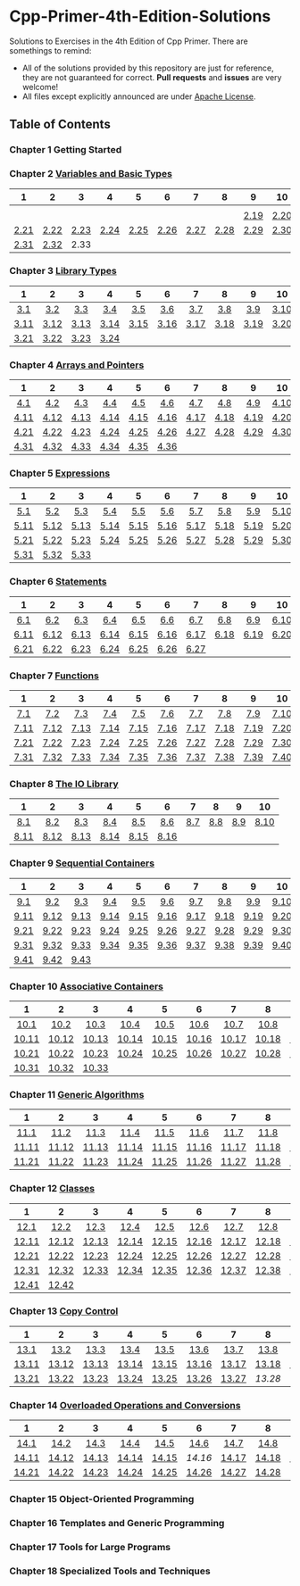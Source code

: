 # Cpp-Primer-4th-Edition-Solutions

Solutions to Exercises in the 4th Edition of Cpp Primer. There are somethings to remind:

- All of the solutions provided by this repository are just for reference, they are not guaranteed for correct. **Pull requests** and **issues** are very welcome!
- All files except explicitly announced are under [Apache License](http://www.apache.org/licenses/LICENSE-2.0).

## Table of Contents

### Chapter 1 Getting Started

### Chapter 2 [Variables and Basic Types](Chapter-2)

|1|2|3|4|5|6|7|8|9|10|
|:-:|:-:|:-:|:-:|:-:|:-:|:-:|:-:|:-:|:-:|
|||||||||||
|||||||||[2.19](Chapter-2/Exercise-2.19.md)|[2.20](Chapter-2/Exercise-2.21.md)|
|[2.21](Chapter-2/Exercise-2.21.md)|[2.22](Chapter-2/Exercise-2.22.md)|[2.23](Chapter-2/Exercise-2.23.md)|[2.24](Chapter-2/Exercise-2.24.md)|[2.25](Chapter-2/Exercise-2.25.md)|[2.26](Chapter-2/Exercise-2.26.md)|[2.27](Chapter-2/Exercise-2.27.md)|[2.28](Chapter-2/Exercise-2.28.md)|[2.29](Chapter-2/Exercise-2.29.md)|[2.30](Chapter-2/Exercise-2.30.md)|
|[2.31](Chapter-2/Exercise-2.31.md)|[2.32](Chapter-2/Exercise-2.32.md)|2.33||||||||

### Chapter 3 [Library Types](Chapter-3)

|1|2|3|4|5|6|7|8|9|10|
|:-:|:-:|:-:|:-:|:-:|:-:|:-:|:-:|:-:|:-:|
|[3.1](Chapter-3/Exercise-3.1.md)|[3.2](Chapter-3/Exercise-3.2.md)|[3.3](Chapter-3/Exercise-3.3.md)|[3.4](Chapter-3/Exercise-3.4.md)|[3.5](Chapter-3/Exercise-3.5.md)|[3.6](Chapter-3/Exercise-3.6.md)|[3.7](Chapter-3/Exercise-3.7.md)|[3.8](Chapter-3/Exercise-3.8.md)|[3.9](Chapter-3/Exercise-3.9.md)|[3.10](Chapter-3/Exercise-3.10.md)|
|[3.11](Chapter-3/Exercise-3.11.md)|[3.12](Chapter-3/Exercise-3.12.md)|[3.13](Chapter-3/Exercise-3.13.md)|[3.14](Chapter-3/Exercise-3.14.md)|[3.15](Chapter-3/Exercise-3.15.md)|[3.16](Chapter-3/Exercise-3.16.md)|[3.17](Chapter-3/Exercise-3.17.md)|[3.18](Chapter-3/Exercise-3.18.md)|[3.19](Chapter-3/Exercise-3.19.md)|[3.20](Chapter-3/Exercise-3.20.md)|
|[3.21](Chapter-3/Exercise-3.21.md)|[3.22](Chapter-3/Exercise-3.22.md)|[3.23](Chapter-3/Exercise-3.23.md)|[3.24](Chapter-3/Exercise-3.24.md)|||||||

### Chapter 4 [Arrays and Pointers](Chapter-4)

|1|2|3|4|5|6|7|8|9|10|
|:-:|:-:|:-:|:-:|:-:|:-:|:-:|:-:|:-:|:-:|
|[4.1](Chapter-4/Exercise-4.1.md)|[4.2](Chapter-4/Exercise-4.2.md)|[4.3](Chapter-4/Exercise-4.3.md)|[4.4](Chapter-4/Exercise-4.4.md)|[4.5](Chapter-4/Exercise-4.5.md)|[4.6](Chapter-4/Exercise-4.6.md)|[4.7](Chapter-4/Exercise-4.7.md)|[4.8](Chapter-4/Exercise-4.8.md)|[4.9](Chapter-4/Exercise-4.9.md)|[4.10](Chapter-4/Exercise-4.10.md)|
|[4.11](Chapter-4/Exercise-4.11.md)|[4.12](Chapter-4/Exercise-4.12.md)|[4.13](Chapter-4/Exercise-4.13.md)|[4.14](Chapter-4/Exercise-4.14.md)|[4.15](Chapter-4/Exercise-4.15.md)|[4.16](Chapter-4/Exercise-4.16.md)|[4.17](Chapter-4/Exercise-4.17.md)|[4.18](Chapter-4/Exercise-4.18.md)|[4.19](Chapter-4/Exercise-4.19.md)|[4.20](Chapter-4/Exercise-4.20.md)|
|[4.21](Chapter-4/Exercise-4.21.md)|[4.22](Chapter-4/Exercise-4.22.md)|[4.23](Chapter-4/Exercise-4.23.md)|[4.24](Chapter-4/Exercise-4.24.md)|[4.25](Chapter-4/Exercise-4.25.md)|[4.26](Chapter-4/Exercise-4.26.md)|[4.27](Chapter-4/Exercise-4.27.md)|[4.28](Chapter-4/Exercise-4.28.md)|[4.29](Chapter-4/Exercise-4.29.md)|[4.30](Chapter-4/Exercise-4.30.md)|
|[4.31](Chapter-4/Exercise-4.31.md)|[4.32](Chapter-4/Exercise-4.32.md)|[4.33](Chapter-4/Exercise-4.33.md)|[4.34](Chapter-4/Exercise-4.34.md)|[4.35](Chapter-4/Exercise-4.35.md)|[4.36](Chapter-4/Exercise-4.36.md)|||||

### Chapter 5 [Expressions](Chapter-5)

|1|2|3|4|5|6|7|8|9|10|
|:-:|:-:|:-:|:-:|:-:|:-:|:-:|:-:|:-:|:-:|
|[5.1](Chapter-5/Exercise-5.1.md)|[5.2](Chapter-5/Exercise-5.2.md)|[5.3](Chapter-5/Exercise-5.3.md)|[5.4](Chapter-5/Exercise-5.4.md)|[5.5](Chapter-5/Exercise-5.5.md)|[5.6](Chapter-5/Exercise-5.6.md)|[5.7](Chapter-5/Exercise-5.7.md)|[5.8](Chapter-5/Exercise-5.8.md)|[5.9](Chapter-5/Exercise-5.9.md)|[5.10](Chapter-5/Exercise-5.10.md)|
|[5.11](Chapter-5/Exercise-5.11.md)|[5.12](Chapter-5/Exercise-5.12.md)|[5.13](Chapter-5/Exercise-5.13.md)|[5.14](Chapter-5/Exercise-5.14.md)|[5.15](Chapter-5/Exercise-5.15.md)|[5.16](Chapter-5/Exercise-5.16.md)|[5.17](Chapter-5/Exercise-5.17.md)|[5.18](Chapter-5/Exercise-5.18.md)|[5.19](Chapter-5/Exercise-5.19.md)|[5.20](Chapter-5/Exercise-5.20.md)|
|[5.21](Chapter-5/Exercise-5.21.md)|[5.22](Chapter-5/Exercise-5.22.md)|[5.23](Chapter-5/Exercise-5.23.md)|[5.24](Chapter-5/Exercise-5.24.md)|[5.25](Chapter-5/Exercise-5.25.md)|[5.26](Chapter-5/Exercise-5.26.md)|[5.27](Chapter-5/Exercise-5.27.md)|[5.28](Chapter-5/Exercise-5.28.md)|[5.29](Chapter-5/Exercise-5.29.md)|[5.30](Chapter-5/Exercise-5.30.md)|
|[5.31](Chapter-5/Exercise-5.31.md)|[5.32](Chapter-5/Exercise-5.32.md)|[5.33](Chapter-5/Exercise-5.33.md)||||||||

### Chapter 6 [Statements](Chapter-6)

|1|2|3|4|5|6|7|8|9|10|
|:-:|:-:|:-:|:-:|:-:|:-:|:-:|:-:|:-:|:-:|
|[6.1](Chapter-6/Exercise-6.1.md)|[6.2](Chapter-6/Exercise-6.2.md)|[6.3](Chapter-6/Exercise-6.3.md)|[6.4](Chapter-6/Exercise-6.4.md)|[6.5](Chapter-6/Exercise-6.5.md)|[6.6](Chapter-6/Exercise-6.6.md)|[6.7](Chapter-6/Exercise-6.7.md)|[6.8](Chapter-6/Exercise-6.8.md)|[6.9](Chapter-6/Exercise-6.9.md)|[6.10](Chapter-6/Exercise-6.10.md)|
|[6.11](Chapter-6/Exercise-6.11.md)|[6.12](Chapter-6/Exercise-6.12.md)|[6.13](Chapter-6/Exercise-6.13.md)|[6.14](Chapter-6/Exercise-6.14.md)|[6.15](Chapter-6/Exercise-6.15.md)|[6.16](Chapter-6/Exercise-6.16.md)|[6.17](Chapter-6/Exercise-6.17.md)|[6.18](Chapter-6/Exercise-6.18.md)|[6.19](Chapter-6/Exercise-6.19.md)|[6.20](Chapter-6/Exercise-6.20.md)|
|[6.21](Chapter-6/Exercise-6.21.md)|[6.22](Chapter-6/Exercise-6.22.md)|[6.23](Chapter-6/Exercise-6.23.md)|[6.24](Chapter-6/Exercise-6.24.md)|[6.25](Chapter-6/Exercise-6.25.md)|[6.26](Chapter-6/Exercise-6.26.md)|[6.27](Chapter-6/Exercise-6.27.md)||||

### Chapter 7 [Functions](Chapter-7)

|1|2|3|4|5|6|7|8|9|10|
|:-:|:-:|:-:|:-:|:-:|:-:|:-:|:-:|:-:|:-:|
|[7.1](Chapter-7/Exercise-7.1.md)|[7.2](Chapter-7/Exercise-7.2.md)|[7.3](Chapter-7/Exercise-7.3.md)|[7.4](Chapter-7/Exercise-7.4.md)|[7.5](Chapter-7/Exercise-7.5.md)|[7.6](Chapter-7/Exercise-7.6.md)|[7.7](Chapter-7/Exercise-7.7.md)|[7.8](Chapter-7/Exercise-7.8.md)|[7.9](Chapter-7/Exercise-7.9.md)|[7.10](Chapter-7/Exercise-7.10.md)|
|[7.11](Chapter-7/Exercise-7.11.md)|[7.12](Chapter-7/Exercise-7.12.md)|[7.13](Chapter-7/Exercise-7.13.md)|[7.14](Chapter-7/Exercise-7.14.md)|[7.15](Chapter-7/Exercise-7.15.md)|[7.16](Chapter-7/Exercise-7.16.md)|[7.17](Chapter-7/Exercise-7.17.md)|[7.18](Chapter-7/Exercise-7.18.md)|[7.19](Chapter-7/Exercise-7.19.md)|[7.20](Chapter-7/Exercise-7.20.md)|
|[7.21](Chapter-7/Exercise-7.21.md)|[7.22](Chapter-7/Exercise-7.22.md)|[7.23](Chapter-7/Exercise-7.23.md)|[7.24](Chapter-7/Exercise-7.24.md)|[7.25](Chapter-7/Exercise-7.25.md)|[7.26](Chapter-7/Exercise-7.26.md)|[7.27](Chapter-7/Exercise-7.27.md)|[7.28](Chapter-7/Exercise-7.28.md)|[7.29](Chapter-7/Exercise-7.29.md)|[7.30](Chapter-7/Exercise-7.30.md)|
|[7.31](Chapter-7/Exercise-7.31.md)|[7.32](Chapter-7/Exercise-7.32.md)|[7.33](Chapter-7/Exercise-7.33.md)|[7.34](Chapter-7/Exercise-7.34.md)|[7.35](Chapter-7/Exercise-7.35.md)|[7.36](Chapter-7/Exercise-7.36.md)|[7.37](Chapter-7/Exercise-7.37.md)|[7.38](Chapter-7/Exercise-7.38.md)|[7.39](Chapter-7/Exercise-7.39.md)|[7.40](Chapter-7/Exercise-7.40.md)|

### Chapter 8 [The IO Library](Chapter-8)

|1|2|3|4|5|6|7|8|9|10|
|:-:|:-:|:-:|:-:|:-:|:-:|:-:|:-:|:-:|:-:|
|[8.1](Chapter-8/Exercise-8.1.md)|[8.2](Chapter-8/Exercise-8.2.md)|[8.3](Chapter-8/Exercise-8.3.md)|[8.4](Chapter-8/Exercise-8.4.md)|[8.5](Chapter-8/Exercise-8.5.md)|[8.6](Chapter-8/Exercise-8.6.md)|[8.7](Chapter-8/Exercise-8.7.md)|[8.8](Chapter-8/Exercise-8.8.md)|[8.9](Chapter-8/Exercise-8.9.md)|[8.10](Chapter-8/Exercise-8.10.md)|
|[8.11](Chapter-8/Exercise-8.11.md)|[8.12](Chapter-8/Exercise-8.12.md)|[8.13](Chapter-8/Exercise-8.13.md)|[8.14](Chapter-8/Exercise-8.14.md)|[8.15](Chapter-8/Exercise-8.15.md)|[8.16](Chapter-8/Exercise-8.16.md)|||||

### Chapter 9 [Sequential Containers](Chapter-9)

|1|2|3|4|5|6|7|8|9|10|
|:-:|:-:|:-:|:-:|:-:|:-:|:-:|:-:|:-:|:-:|
|[9.1](Chapter-9/Exercise-9.1.md)|[9.2](Chapter-9/Exercise-9.2.md)|[9.3](Chapter-9/Exercise-9.3.md)|[9.4](Chapter-9/Exercise-9.4.md)|[9.5](Chapter-9/Exercise-9.5.md)|[9.6](Chapter-9/Exercise-9.6.md)|[9.7](Chapter-9/Exercise-9.7.md)|[9.8](Chapter-9/Exercise-9.8.md)|[9.9](Chapter-9/Exercise-9.9.md)|[9.10](Chapter-9/Exercise-9.10.md)|
|[9.11](Chapter-9/Exercise-9.11.md)|[9.12](Chapter-9/Exercise-9.12.md)|[9.13](Chapter-9/Exercise-9.13.md)|[9.14](Chapter-9/Exercise-9.14.md)|[9.15](Chapter-9/Exercise-9.15.md)|[9.16](Chapter-9/Exercise-9.16.md)|[9.17](Chapter-9/Exercise-9.17.md)|[9.18](Chapter-9/Exercise-9.18.md)|[9.19](Chapter-9/Exercise-9.19.md)|[9.20](Chapter-9/Exercise-9.20.md)|
|[9.21](Chapter-9/Exercise-9.21.md)|[9.22](Chapter-9/Exercise-9.22.md)|[9.23](Chapter-9/Exercise-9.23.md)|[9.24](Chapter-9/Exercise-9.24.md)|[9.25](Chapter-9/Exercise-9.25.md)|[9.26](Chapter-9/Exercise-9.26.md)|[9.27](Chapter-9/Exercise-9.27.md)|[9.28](Chapter-9/Exercise-9.28.md)|[9.29](Chapter-9/Exercise-9.29.md)|[9.30](Chapter-9/Exercise-9.30.md)|
|[9.31](Chapter-9/Exercise-9.31.md)|[9.32](Chapter-9/Exercise-9.32.md)|[9.33](Chapter-9/Exercise-9.33.md)|[9.34](Chapter-9/Exercise-9.34.md)|[9.35](Chapter-9/Exercise-9.35.md)|[9.36](Chapter-9/Exercise-9.36.md)|[9.37](Chapter-9/Exercise-9.37.md)|[9.38](Chapter-9/Exercise-9.38.md)|[9.39](Chapter-9/Exercise-9.39.md)|[9.40](Chapter-9/Exercise-9.40.md)|
|[9.41](Chapter-9/Exercise-9.41.md)|[9.42](Chapter-9/Exercise-9.42.md)|[9.43](Chapter-9/Exercise-9.43.md)||||||||

### Chapter 10 [Associative Containers](Chapter-10)

|1|2|3|4|5|6|7|8|9|10|
|:-:|:-:|:-:|:-:|:-:|:-:|:-:|:-:|:-:|:-:|
|[10.1](Chapter-10/Exercise-10.1.md)|[10.2](Chapter-10/Exercise-10.2.md)|[10.3](Chapter-10/Exercise-10.3.md)|[10.4](Chapter-10/Exercise-10.4.md)|[10.5](Chapter-10/Exercise-10.5.md)|[10.6](Chapter-10/Exercise-10.6.md)|[10.7](Chapter-10/Exercise-10.7.md)|[10.8](Chapter-10/Exercise-10.8.md)|[10.9](Chapter-10/Exercise-10.9.md)|[10.10](Chapter-10/Exercise-10.10.md)|
|[10.11](Chapter-10/Exercise-10.11.md)|[10.12](Chapter-10/Exercise-10.12.md)|[10.13](Chapter-10/Exercise-10.13.md)|[10.14](Chapter-10/Exercise-10.14.md)|[10.15](Chapter-10/Exercise-10.15.md)|[10.16](Chapter-10/Exercise-10.16.md)|[10.17](Chapter-10/Exercise-10.17.md)|[10.18](Chapter-10/Exercise-10.18.md)|[10.19](Chapter-10/Exercise-10.19.md)|[10.20](Chapter-10/Exercise-10.20.md)|
|[10.21](Chapter-10/Exercise-10.21.md)|[10.22](Chapter-10/Exercise-10.22.md)|[10.23](Chapter-10/Exercise-10.23.md)|[10.24](Chapter-10/Exercise-10.24.md)|[10.25](Chapter-10/Exercise-10.25.md)|[10.26](Chapter-10/Exercise-10.26.md)|[10.27](Chapter-10/Exercise-10.27.md)|[10.28](Chapter-10/Exercise-10.28.md)|[10.29](Chapter-10/Exercise-10.29.md)|[10.30](Chapter-10/Exercise-10.30.md)|
|[10.31](Chapter-10/Exercise-10.31.md)|[10.32](Chapter-10/Exercise-10.32.md)|[10.33](Chapter-10/Exercise-10.33.md)||||||||

### Chapter 11 [Generic Algorithms](Chapter-11)

|1|2|3|4|5|6|7|8|9|10|
|:-:|:-:|:-:|:-:|:-:|:-:|:-:|:-:|:-:|:-:|
|[11.1](Chapter-11/Exercise-11.1.md)|[11.2](Chapter-11/Exercise-11.2.md)|[11.3](Chapter-11/Exercise-11.3.md)|[11.4](Chapter-11/Exercise-11.4.md)|[11.5](Chapter-11/Exercise-11.5.md)|[11.6](Chapter-11/Exercise-11.6.md)|[11.7](Chapter-11/Exercise-11.7.md)|[11.8](Chapter-11/Exercise-11.8.md)|[11.9](Chapter-11/Exercise-11.9.md)|[11.10](Chapter-11/Exercise-11.10.md)|
|[11.11](Chapter-11/Exercise-11.11.md)|[11.12](Chapter-11/Exercise-11.12.md)|[11.13](Chapter-11/Exercise-11.13.md)|[11.14](Chapter-11/Exercise-11.14.md)|[11.15](Chapter-11/Exercise-11.15.md)|[11.16](Chapter-11/Exercise-11.16.md)|[11.17](Chapter-11/Exercise-11.17.md)|[11.18](Chapter-11/Exercise-11.18.md)|[11.19](Chapter-11/Exercise-11.19.md)|[11.20](Chapter-11/Exercise-11.20.md)|
|[11.21](Chapter-11/Exercise-11.21.md)|[11.22](Chapter-11/Exercise-11.22.md)|[11.23](Chapter-11/Exercise-11.23.md)|[11.24](Chapter-11/Exercise-11.24.md)|[11.25](Chapter-11/Exercise-11.25.md)|[11.26](Chapter-11/Exercise-11.26.md)|[11.27](Chapter-11/Exercise-11.27.md)|[11.28](Chapter-11/Exercise-11.28.md)|[11.29](Chapter-11/Exercise-11.29.md)||

### Chapter 12 [Classes](Chapter-12)

|1|2|3|4|5|6|7|8|9|10|
|:-:|:-:|:-:|:-:|:-:|:-:|:-:|:-:|:-:|:-:|
|[12.1](Chapter-12/Exercise-12.1.md)|[12.2](Chapter-12/Exercise-12.2.md)|[12.3](Chapter-12/Exercise-12.3.md)|[12.4](Chapter-12/Exercise-12.4.md)|[12.5](Chapter-12/Exercise-12.5.md)|[12.6](Chapter-12/Exercise-12.6.md)|[12.7](Chapter-12/Exercise-12.7.md)|[12.8](Chapter-12/Exercise-12.8.md)|[12.9](Chapter-12/Exercise-12.9.md)|[12.10](Chapter-12/Exercise-12.10.md)|
|[12.11](Chapter-12/Exercise-12.11.md)|[12.12](Chapter-12/Exercise-12.12.md)|[12.13](Chapter-12/Exercise-12.13.md)|[12.14](Chapter-12/Exercise-12.14.md)|[12.15](Chapter-12/Exercise-12.15.md)|[12.16](Chapter-12/Exercise-12.16.md)|[12.17](Chapter-12/Exercise-12.17.md)|[12.18](Chapter-12/Exercise-12.18.md)|[12.19](Chapter-12/Exercise-12.19.md)|[12.20](Chapter-12/Exercise-12.20.md)|
|[12.21](Chapter-12/Exercise-12.21.md)|[12.22](Chapter-12/Exercise-12.22.md)|[12.23](Chapter-12/Exercise-12.23.md)|[12.24](Chapter-12/Exercise-12.24.md)|[12.25](Chapter-12/Exercise-12.25.md)|[12.26](Chapter-12/Exercise-12.26.md)|[12.27](Chapter-12/Exercise-12.27.md)|[12.28](Chapter-12/Exercise-12.28.md)|[12.29](Chapter-12/Exercise-12.29.md)|[12.30](Chapter-12/Exercise-12.30.md)|
|[12.31](Chapter-12/Exercise-12.31.md)|[12.32](Chapter-12/Exercise-12.32.md)|[12.33](Chapter-12/Exercise-12.33.md)|[12.34](Chapter-12/Exercise-12.34.md)|[12.35](Chapter-12/Exercise-12.35.md)|[12.36](Chapter-12/Exercise-12.36.md)|[12.37](Chapter-12/Exercise-12.37.md)|[12.38](Chapter-12/Exercise-12.38.md)|[12.39](Chapter-12/Exercise-12.39.md)|[12.40](Chapter-12/Exercise-12.40.md)|
|[12.41](Chapter-12/Exercise-12.41.md)|[12.42](Chapter-12/Exercise-12.42.md)|||||||||

### Chapter 13 [Copy Control](Chapter-13)

|1|2|3|4|5|6|7|8|9|10|
|:-:|:-:|:-:|:-:|:-:|:-:|:-:|:-:|:-:|:-:|
|[13.1](Chapter-13/Exercise-13.1.md)|[13.2](Chapter-13/Exercise-13.2.md)|[13.3](Chapter-13/Exercise-13.3.md)|[13.4](Chapter-13/Exercise-13.4.md)|[13.5](Chapter-13/Exercise-13.5.md)|[13.6](Chapter-13/Exercise-13.6.md)|[13.7](Chapter-13/Exercise-13.7.md)|[13.8](Chapter-13/Exercise-13.8.md)|[13.9](Chapter-13/Exercise-13.9.md)|[13.10](Chapter-13/Exercise-13.10.md)|
|[13.11](Chapter-13/Exercise-13.11.md)|[13.12](Chapter-13/Exercise-13.12.md)|[13.13](Chapter-13/Exercise-13.13.md)|[13.14](Chapter-13/Exercise-13.14.md)|[13.15](Chapter-13/Exercise-13.15.md)|[13.16](Chapter-13/Exercise-13.16.md)|[13.17](Chapter-13/Exercise-13.17.md)|[13.18](Chapter-13/Exercise-13.18.md)|[13.19](Chapter-13/Exercise-13.19.md)|[13.20](Chapter-13/Exercise-13.20.md)|
|[13.21](Chapter-13/Exercise-13.21.md)|[13.22](Chapter-13/Exercise-13.22.md)|[13.23](Chapter-13/Exercise-13.23.md)|[13.24](Chapter-13/Exercise-13.24.md)|[13.25](Chapter-13/Exercise-13.25.md)|[13.26](Chapter-13/Exercise-13.26.md)|[13.27](Chapter-13/Exercise-13.27.md)|*13.28*|||

### Chapter 14 [Overloaded Operations and Conversions](Chapter-14)

|1|2|3|4|5|6|7|8|9|10|
|:-:|:-:|:-:|:-:|:-:|:-:|:-:|:-:|:-:|:-:|
|[14.1](Chapter-14/Exercise-14.1.md)|[14.2](Chapter-14/Exercise-14.2.md)|[14.3](Chapter-14/Exercise-14.3.md)|[14.4](Chapter-14/Exercise-14.4.md)|[14.5](Chapter-14/Exercise-14.5.md)|[14.6](Chapter-14/Exercise-14.6.md)|[14.7](Chapter-14/Exercise-14.7.md)|[14.8](Chapter-14/Exercise-14.8.md)|[14.9](Chapter-14/Exercise-14.9.md)|[14.10](Chapter-14/Exercise-14.10.md)|
|[14.11](Chapter-14/Exercise-14.11.md)|[14.12](Chapter-14/Exercise-14.12.md)|[14.13](Chapter-14/Exercise-14.13.md)|[14.14](Chapter-14/Exercise-14.14.md)|[14.15](Chapter-14/Exercise-14.15.md)|*14.16*|[14.17](Chapter-14/Exercise-14.17.md)|[14.18](Chapter-14/Exercise-14.18.md)|[14.19](Chapter-14/Exercise-14.19.md)|[14.20](Chapter-14/Exercise-14.20.md)|
|[14.21](Chapter-14/Exercise-14.21.md)|[14.22](Chapter-14/Exercise-14.22.md)|[14.23](Chapter-14/Exercise-14.23.md)|[14.24](Chapter-14/Exercise-14.24.md)|[14.25](Chapter-14/Exercise-14.25.md)|[14.26](Chapter-14/Exercise-14.26.md)|[14.27](Chapter-14/Exercise-14.27.md)|[14.28](Chapter-14/Exercise-14.28.md)|||

### Chapter 15 Object-Oriented Programming

### Chapter 16 Templates and Generic Programming

### Chapter 17 Tools for Large Programs

### Chapter 18 Specialized Tools and Techniques
